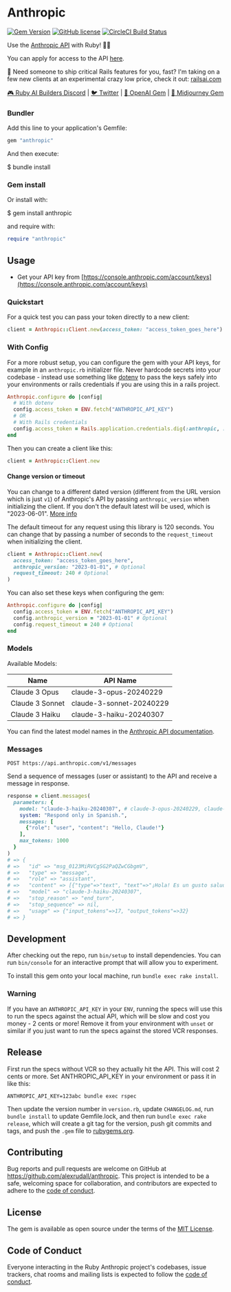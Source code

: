 # Anthropic

[![Gem Version](https://badge.fury.io/rb/anthropic.svg)](https://badge.fury.io/rb/anthropic)
[![GitHub license](https://img.shields.io/badge/license-MIT-blue.svg)](https://github.com/alexrudall/anthropic/blob/main/LICENSE.txt)
[![CircleCI Build Status](https://circleci.com/gh/alexrudall/anthropic.svg?style=shield)](https://circleci.com/gh/alexrudall/anthropic)

Use the [Anthropic API](https://docs.anthropic.com/claude/reference/getting-started-with-the-api) with Ruby! 🤖🌌

You can apply for access to the API [here](https://docs.anthropic.com/claude/docs/getting-access-to-claude).

🚢 Need someone to ship critical Rails features for you, fast? I'm taking on a few new clients at an experimental crazy low price, check it out: [railsai.com](https://railsai.com?utm_source=anthropic&utm_medium=readme&utm_id=26072023)

[🎮 Ruby AI Builders Discord](https://discord.gg/k4Uc224xVD) | [🐦 Twitter](https://twitter.com/alexrudall) | [🤖 OpenAI Gem](https://github.com/alexrudall/ruby-openai) | [🚂 Midjourney Gem](https://github.com/alexrudall/midjourney)

### Bundler

Add this line to your application's Gemfile:

```ruby
gem "anthropic"
```

And then execute:

$ bundle install

### Gem install

Or install with:

$ gem install anthropic

and require with:

```ruby
require "anthropic"
```

## Usage

- Get your API key from [https://console.anthropic.com/account/keys](https://console.anthropic.com/account/keys)

### Quickstart

For a quick test you can pass your token directly to a new client:

```ruby
client = Anthropic::Client.new(access_token: "access_token_goes_here")
```

### With Config

For a more robust setup, you can configure the gem with your API keys, for example in an `anthropic.rb` initializer file. Never hardcode secrets into your codebase - instead use something like [dotenv](https://github.com/motdotla/dotenv) to pass the keys safely into your environments or rails credentials if you are using this in a rails project.

```ruby
Anthropic.configure do |config|
  # With dotenv
  config.access_token = ENV.fetch("ANTHROPIC_API_KEY")
  # OR
  # With Rails credentials
  config.access_token = Rails.application.credentials.dig(:anthropic, :api_key)
end
```

Then you can create a client like this:

```ruby
client = Anthropic::Client.new
```

#### Change version or timeout

You can change to a different dated version (different from the URL version which is just `v1`) of Anthropic's API by passing `anthropic_version` when initializing the client. If you don't the default latest will be used, which is "2023-06-01". [More info](https://docs.anthropic.com/claude/reference/versioning)

The default timeout for any request using this library is 120 seconds. You can change that by passing a number of seconds to the `request_timeout` when initializing the client.

```ruby
client = Anthropic::Client.new(
  access_token: "access_token_goes_here",
  anthropic_version: "2023-01-01", # Optional
  request_timeout: 240 # Optional
)
```

You can also set these keys when configuring the gem:

```ruby
Anthropic.configure do |config|
  config.access_token = ENV.fetch("ANTHROPIC_API_KEY")
  config.anthropic_version = "2023-01-01" # Optional
  config.request_timeout = 240 # Optional
end
```

### Models

Available Models:

| Name            | API Name                 |
| --------------- | ------------------------ |
| Claude 3 Opus   | claude-3-opus-20240229   |
| Claude 3 Sonnet | claude-3-sonnet-20240229 |
| Claude 3 Haiku  | claude-3-haiku-20240307  |

You can find the latest model names in the [Anthropic API documentation](https://docs.anthropic.com/claude/docs/models-overview#model-recommendations).

### Messages

```
POST https://api.anthropic.com/v1/messages
```

Send a sequence of messages (user or assistant) to the API and receive a message in response.

```ruby
response = client.messages(
  parameters: {
    model: "claude-3-haiku-20240307", # claude-3-opus-20240229, claude-3-sonnet-20240229
    system: "Respond only in Spanish.",
    messages: [
      {"role": "user", "content": "Hello, Claude!"}
    ],
    max_tokens: 1000
  }
)
# => {
# =>   "id" => "msg_0123MiRVCgSG2PaQZwCGbgmV",
# =>   "type" => "message",
# =>   "role" => "assistant",
# =>   "content" => [{"type"=>"text", "text"=>"¡Hola! Es un gusto saludarte. ¿En qué puedo ayudarte hoy?"}],
# =>   "model" => "claude-3-haiku-20240307",
# =>   "stop_reason" => "end_turn",
# =>   "stop_sequence" => nil,
# =>   "usage" => {"input_tokens"=>17, "output_tokens"=>32}
# => }
```

## Development

After checking out the repo, run `bin/setup` to install dependencies. You can run `bin/console` for an interactive prompt that will allow you to experiment.

To install this gem onto your local machine, run `bundle exec rake install`.

### Warning

If you have an `ANTHROPIC_API_KEY` in your `ENV`, running the specs will use this to run the specs against the actual API, which will be slow and cost you money - 2 cents or more! Remove it from your environment with `unset` or similar if you just want to run the specs against the stored VCR responses.

## Release

First run the specs without VCR so they actually hit the API. This will cost 2 cents or more. Set ANTHROPIC_API_KEY in your environment or pass it in like this:

```
ANTHROPIC_API_KEY=123abc bundle exec rspec
```

Then update the version number in `version.rb`, update `CHANGELOG.md`, run `bundle install` to update Gemfile.lock, and then run `bundle exec rake release`, which will create a git tag for the version, push git commits and tags, and push the `.gem` file to [rubygems.org](https://rubygems.org).

## Contributing

Bug reports and pull requests are welcome on GitHub at <https://github.com/alexrudall/anthropic>. This project is intended to be a safe, welcoming space for collaboration, and contributors are expected to adhere to the [code of conduct](https://github.com/alexrudall/anthropic/blob/main/CODE_OF_CONDUCT.md).

## License

The gem is available as open source under the terms of the [MIT License](https://opensource.org/licenses/MIT).

## Code of Conduct

Everyone interacting in the Ruby Anthropic project's codebases, issue trackers, chat rooms and mailing lists is expected to follow the [code of conduct](https://github.com/alexrudall/anthropic/blob/main/CODE_OF_CONDUCT.md).
